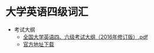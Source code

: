 # 大学英语四级词汇

* 考试大纲
  * [全国大学英语四、六级考试大纲（2016年修订版）.pdf](/%E8%AF%8D%E6%B1%87/CET/%E5%85%A8%E5%9B%BD%E5%A4%A7%E5%AD%A6%E8%8B%B1%E8%AF%AD%E5%9B%9B%E3%80%81%E5%85%AD%E7%BA%A7%E8%80%83%E8%AF%95%E5%A4%A7%E7%BA%B2%EF%BC%882016%E5%B9%B4%E4%BF%AE%E8%AE%A2%E7%89%88%EF%BC%89.pdf)
  * [官方地址下载](https://cet.neea.edu.cn/res/Home/1704/55b02330ac17274664f06d9d3db8249d.pdf)
